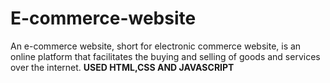# E-commerce-website
An e-commerce website, short for electronic commerce website, is an online platform that facilitates the buying and selling of goods and services over the internet.
**USED HTML,CSS AND JAVASCRIPT**
